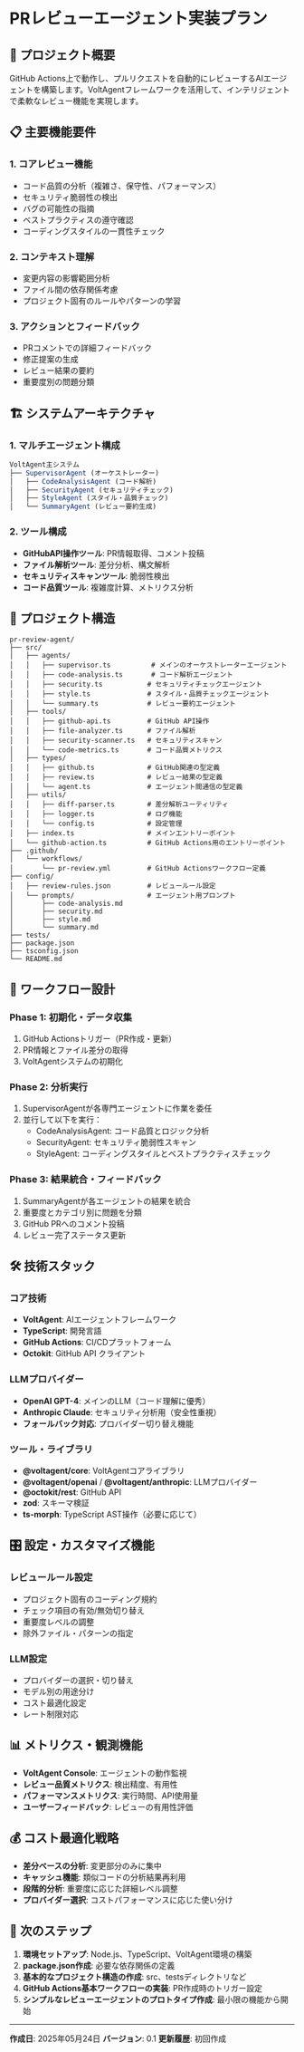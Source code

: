 # PRレビューエージェント実装プラン

## 🚀 プロジェクト概要
GitHub Actions上で動作し、プルリクエストを自動的にレビューするAIエージェントを構築します。VoltAgentフレームワークを活用して、インテリジェントで柔軟なレビュー機能を実現します。

## 📋 主要機能要件

### 1. **コアレビュー機能**
- コード品質の分析（複雑さ、保守性、パフォーマンス）
- セキュリティ脆弱性の検出
- バグの可能性の指摘
- ベストプラクティスの遵守確認
- コーディングスタイルの一貫性チェック

### 2. **コンテキスト理解**
- 変更内容の影響範囲分析
- ファイル間の依存関係考慮
- プロジェクト固有のルールやパターンの学習

### 3. **アクションとフィードバック**
- PRコメントでの詳細フィードバック
- 修正提案の生成
- レビュー結果の要約
- 重要度別の問題分類

## 🏗️ システムアーキテクチャ

### **1. マルチエージェント構成**

```typescript
VoltAgent主システム
├── SupervisorAgent (オーケストレーター)
│   ├── CodeAnalysisAgent (コード解析)
│   ├── SecurityAgent (セキュリティチェック)
│   ├── StyleAgent (スタイル・品質チェック)
│   └── SummaryAgent (レビュー要約生成)
```

### **2. ツール構成**
- **GitHubAPI操作ツール**: PR情報取得、コメント投稿
- **ファイル解析ツール**: 差分分析、構文解析
- **セキュリティスキャンツール**: 脆弱性検出
- **コード品質ツール**: 複雑度計算、メトリクス分析

## 📁 プロジェクト構造

```
pr-review-agent/
├── src/
│   ├── agents/
│   │   ├── supervisor.ts          # メインのオーケストレーターエージェント
│   │   ├── code-analysis.ts       # コード解析エージェント
│   │   ├── security.ts           # セキュリティチェックエージェント
│   │   ├── style.ts              # スタイル・品質チェックエージェント
│   │   └── summary.ts            # レビュー要約エージェント
│   ├── tools/
│   │   ├── github-api.ts         # GitHub API操作
│   │   ├── file-analyzer.ts      # ファイル解析
│   │   ├── security-scanner.ts   # セキュリティスキャン
│   │   └── code-metrics.ts       # コード品質メトリクス
│   ├── types/
│   │   ├── github.ts             # GitHub関連の型定義
│   │   ├── review.ts             # レビュー結果の型定義
│   │   └── agent.ts              # エージェント間通信の型定義
│   ├── utils/
│   │   ├── diff-parser.ts        # 差分解析ユーティリティ
│   │   ├── logger.ts             # ログ機能
│   │   └── config.ts             # 設定管理
│   ├── index.ts                  # メインエントリーポイント
│   └── github-action.ts          # GitHub Actions用のエントリーポイント
├── .github/
│   └── workflows/
│       └── pr-review.yml         # GitHub Actionsワークフロー定義
├── config/
│   ├── review-rules.json         # レビュールール設定
│   └── prompts/                  # エージェント用プロンプト
│       ├── code-analysis.md
│       ├── security.md
│       ├── style.md
│       └── summary.md
├── tests/
├── package.json
├── tsconfig.json
└── README.md
```

## 🔄 ワークフロー設計

### **Phase 1: 初期化・データ収集**
1. GitHub Actionsトリガー（PR作成・更新）
2. PR情報とファイル差分の取得
3. VoltAgentシステムの初期化

### **Phase 2: 分析実行**
1. SupervisorAgentが各専門エージェントに作業を委任
2. 並行して以下を実行：
   - CodeAnalysisAgent: コード品質とロジック分析
   - SecurityAgent: セキュリティ脆弱性スキャン
   - StyleAgent: コーディングスタイルとベストプラクティスチェック

### **Phase 3: 結果統合・フィードバック**
1. SummaryAgentが各エージェントの結果を統合
2. 重要度とカテゴリ別に問題を分類
3. GitHub PRへのコメント投稿
4. レビュー完了ステータス更新

## 🛠️ 技術スタック

### **コア技術**
- **VoltAgent**: AIエージェントフレームワーク
- **TypeScript**: 開発言語
- **GitHub Actions**: CI/CDプラットフォーム
- **Octokit**: GitHub API クライアント

### **LLMプロバイダー**
- **OpenAI GPT-4**: メインのLLM（コード理解に優秀）
- **Anthropic Claude**: セキュリティ分析用（安全性重視）
- **フォールバック対応**: プロバイダー切り替え機能

### **ツール・ライブラリ**
- **@voltagent/core**: VoltAgentコアライブラリ
- **@voltagent/openai** / **@voltagent/anthropic**: LLMプロバイダー
- **@octokit/rest**: GitHub API
- **zod**: スキーマ検証
- **ts-morph**: TypeScript AST操作（必要に応じて）

## 🎛️ 設定・カスタマイズ機能

### **レビュールール設定**
- プロジェクト固有のコーディング規約
- チェック項目の有効/無効切り替え
- 重要度レベルの調整
- 除外ファイル・パターンの指定

### **LLM設定**
- プロバイダーの選択・切り替え
- モデル別の用途分け
- コスト最適化設定
- レート制限対応

## 📊 メトリクス・観測機能

- **VoltAgent Console**: エージェントの動作監視
- **レビュー品質メトリクス**: 検出精度、有用性
- **パフォーマンスメトリクス**: 実行時間、API使用量
- **ユーザーフィードバック**: レビューの有用性評価

## 💰 コスト最適化戦略

- **差分ベースの分析**: 変更部分のみに集中
- **キャッシュ機能**: 類似コードの分析結果再利用
- **段階的分析**: 重要度に応じた詳細レベル調整
- **プロバイダー選択**: コストパフォーマンスに応じた使い分け

## 🎯 次のステップ

1. **環境セットアップ**: Node.js、TypeScript、VoltAgent環境の構築
2. **package.json作成**: 必要な依存関係の定義
3. **基本的なプロジェクト構造の作成**: src、testsディレクトリなど
4. **GitHub Actions基本ワークフローの実装**: PR作成時のトリガー設定
5. **シンプルなレビューエージェントのプロトタイプ作成**: 最小限の機能から開始

---

**作成日**: 2025年05月24日
**バージョン**: 0.1
**更新履歴**: 初回作成
